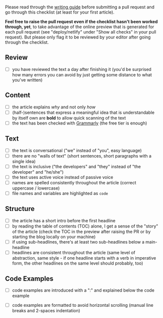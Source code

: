 Please read through the [writing guide](https://reflectoring.io/contribute/writing-guide/) before submitting a pull request and go through this checklist (at least for your first article).

**Feel free to raise the pull request even if the checklist hasn't been worked through, yet**, to take advantage of the online preview that is generated for each pull request (see "deploy/netlify" under "Show all checks" in your pull request). But please only flag it to be reviewed by your editor after going through the checklist.

## Review
- [ ] you have reviewed the text a day after finishing it (you'd be surprised how many errors you can avoid by just getting some distance to what you've written)

## Content
- [ ] the article explains *why* and not only *how*
- [ ] (half-)sentences that express a meaningful idea that is understandable by itself own are **bold** to allow quick scanning of the text
- [ ] the text has been checked with [Grammarly](https://grammarly.com) (the free tier is enough)

## Text
- [ ] the text is conversational ("we" instead of "you", easy language)
- [ ] there are no "walls of text" (short sentences, short paragraphs with a single idea)
- [ ] the text is inclusive ("the developers" and "they" instead of "the developer" and "he/she")
- [ ] the text uses active voice instead of passive voice
- [ ] names are spelled consistently throughout the article (correct uppercase / lowercase)
- [ ] file names and variables are highlighted as `code`

## Structure
- [ ] the article has a short intro before the first headline
- [ ] by reading the table of contents (TOC) alone, I get a sense of the "story" of the article (check the TOC in the preview after raising the PR or by starting the blog locally on your machine)
- [ ] if using sub-headlines, there's at least two sub-headlines below a main-headline
- [ ] headlines are consistent throughout the article (same level of abstraction, same style - if one headline starts with a verb in imperative form, the other headlines on the same level should probably, too)

## Code Examples
- [ ] code examples are introduced with a ":" and explained below the code example
- [ ] code examples are formatted to avoid horizontal scrolling (manual line breaks and 2-spaces indentation)



